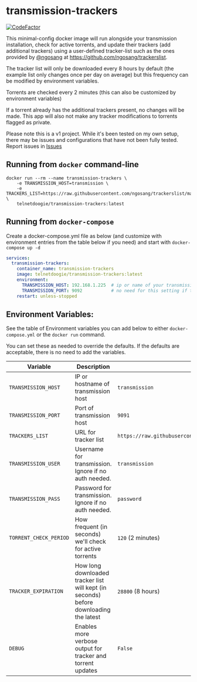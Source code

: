 # transmission-trackers

[![CodeFactor](https://www.codefactor.io/repository/github/telnetdoogie/transmission-trackers/badge/main)](https://www.codefactor.io/repository/github/telnetdoogie/transmission-trackers/overview/main)

This minimal-config docker image will run alongside your transmission installation, check for active torrents, and update their trackers (add additional trackers) using a user-defined tracker-list such as the ones provided by [@ngosang](https://github.com/ngosang) at https://github.com/ngosang/trackerslist.

The tracker list will only be downloaded every 8 hours by default (the example list only changes once per day on average) but this frequency can be modified by environment variables.

Torrents are checked every 2 minutes (this can also be customized by environment variables)

If a torrent already has the additional trackers present, no changes will be made. This app will also not make any tracker modifications to torrents flagged as private.

Please note this is a v1 project. While it's been tested on my own setup, there may be issues and configurations that have not been fully tested. 
Report issues in [Issues](https://github.com/telnetdoogie/transmission-trackers/issues)

## Running from `docker` command-line

```console
docker run --rm --name transmission-trackers \
    -e TRANSMISSION_HOST=transmission \
    -e TRACKERS_LIST=https://raw.githubusercontent.com/ngosang/trackerslist/master/trackers_best_ip.txt \
    telnetdoogie/transmission-trackers:latest
```

## Running from `docker-compose`

Create a docker-compose.yml file as below (and customize with environment entries from the table below if you need) and start with `docker-compose up -d`
```yml
services:
  transmission-trackers:
    container_name: transmission-trackers
    image: telnetdoogie/transmission-trackers:latest
    environment:
      TRANSMISSION_HOST: 192.168.1.225  # ip or name of your transmission instance
      TRANSMISSION_PORT: 9092           # no need for this setting if transmission is running on the default port 
    restart: unless-stopped
```

## Environment Variables:

See the table of Environment variables you can add below to either `docker-compose.yml` or the `docker run` command.

You can set these as needed to override the defaults. If the defaults are acceptable, there is no need to add the variables.

| Variable               | Description                                                                           | Default Value                                                                     |
|------------------------|---------------------------------------------------------------------------------------|-----------------------------------------------------------------------------------|
| `TRANSMISSION_HOST`    | IP or hostname of transmission host                                                   | `transmission`                                                                    |
| `TRANSMISSION_PORT`    | Port of transmission host                                                             | `9091`                                                                            |
| `TRACKERS_LIST`        | URL for tracker list                                                                  | `https://raw.githubusercontent.com/ngosang/trackerslist/master/trackers_best.txt` |
| `TRANSMISSION_USER`    | Username for transmission. Ignore if no auth needed.                                  | `transmission`                                                                    |
| `TRANSMISSION_PASS`    | Password for transmission. Ignore if no auth needed.                                  | `password`                                                                        |
| `TORRENT_CHECK_PERIOD` | How frequent (in seconds) we'll check for active torrents                             | `120` (2 minutes)                                                                 |
| `TRACKER_EXPIRATION`   | How long downloaded tracker list will kept (in seconds) before downloading the latest | `28800` (8 hours)                                                                 |
| `DEBUG`                | Enables more verbose output for tracker and torrent updates                           | `False`                                                                           |


